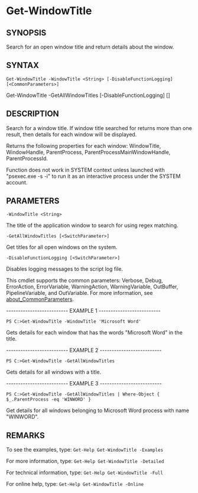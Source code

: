 # Get-WindowTitle

## SYNOPSIS

Search for an open window title and return details about the window.

## SYNTAX

 `Get-WindowTitle -WindowTitle <String> [-DisableFunctionLogging] [<CommonParameters>]`

Get-WindowTitle -GetAllWindowTitles [-DisableFunctionLogging] [<CommonParameters>]

## DESCRIPTION

Search for a window title. If window title searched for returns more than one result, then details for each window will be displayed.

Returns the following properties for each window: WindowTitle, WindowHandle, ParentProcess, ParentProcessMainWindowHandle, ParentProcessId.

Function does not work in SYSTEM context unless launched with "psexec.exe -s -i" to run it as an interactive process under the SYSTEM account.

## PARAMETERS

`-WindowTitle <String>`

The title of the application window to search for using regex matching.

`-GetAllWindowTitles [<SwitchParameter>]`

Get titles for all open windows on the system.

`-DisableFunctionLogging [<SwitchParameter>]`

Disables logging messages to the script log file.

<CommonParameters>

This cmdlet supports the common parameters: Verbose, Debug, ErrorAction, ErrorVariable, WarningAction, WarningVariable, OutBuffer, PipelineVariable, and OutVariable. For more information, see [about_CommonParameters](https:/go.microsoft.com/fwlink/?LinkID=113216).

-------------------------- EXAMPLE 1 --------------------------

`PS C:>Get-WindowTitle -WindowTitle 'Microsoft Word'`

Gets details for each window that has the words "Microsoft Word" in the title.

-------------------------- EXAMPLE 2 --------------------------

`PS C:>Get-WindowTitle -GetAllWindowTitles`

Gets details for all windows with a title.

-------------------------- EXAMPLE 3 --------------------------

`PS C:>Get-WindowTitle -GetAllWindowTitles | Where-Object { $_.ParentProcess -eq 'WINWORD' }`

Get details for all windows belonging to Microsoft Word process with name "WINWORD".

## REMARKS

To see the examples, type: `Get-Help Get-WindowTitle -Examples`

For more information, type: `Get-Help Get-WindowTitle -Detailed`

For technical information, type: `Get-Help Get-WindowTitle -Full`

For online help, type: `Get-Help Get-WindowTitle -Online`
